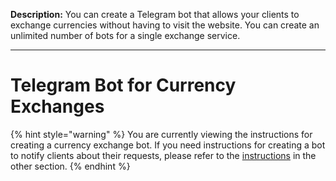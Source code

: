 **Description:**
You can create a Telegram bot that allows your clients to exchange currencies without having to visit the website. You can create an unlimited number of bots for a single exchange service.

---

# Telegram Bot for Currency Exchanges

{% hint style="warning" %}
You are currently viewing the instructions for creating a currency exchange bot. If you need instructions for creating a bot to notify clients about their requests, please refer to the [instructions](https://premium.gitbook.io/main/osnovnye-nastroiki/uvedomleniya-administratoram-i-polzovatelyam/uvedomleniya-v-telegram) in the other section.
{% endhint %}